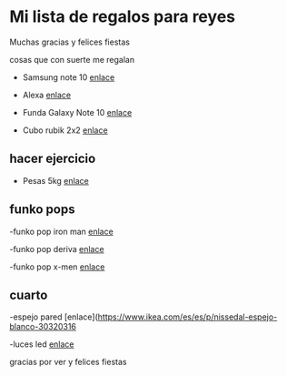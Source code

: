 # Mi lista de regalos para reyes

 Muchas gracias y felices fiestas

cosas que con suerte me regalan

- Samsung note 10 [enlace](https://www.amazon.com/-/es/Galaxy-Note-10/dp/B07Z43S4XB/ref=sr_1_7?__mk_es_US=%C3%85M%C3%85%C5%BD%C3%95%C3%91&crid=2HFO9SMHIF924&dchild=1&keywords=note+10+lite&qid=1608923415&sprefix=note+10+%2Caps%2C236&sr=)

- Alexa [enlace](https://www.amazon.com/Echo-Dot-3ra-Gen-inteligente/dp/B07FZ8S74R/ref=sr_1_5_sspa?__mk_es_US=%C3%85M%C3%85%C5%BD%C3%95%C3%91&crid=3TB2OA2X19KN9&dchild=1&keywords=alexa&qid=1608923712&sprefix=ale%2Caps%2C239&sr=8-5-spons&psc=1&spLa=ZW5jcnlwdGVkUXVhbGlmaWVyPUE3VU5DRjYwTDNTRzMmZW5jcnlwdGVkSWQ9QTEwMzAwNDMzRk9FSzVMWk41T1ZLJmVuY3J5cHRlZEFkSWQ9QTAyNjQwODkxWTJUVDk4VFNHRE1XJndpZGdldE5hbWU9c3BfbXRmJmFjdGlvbj1jbGlja1JlZGlyZWN0JmRvTm90TG9nQ2xpY2s9dHJ1ZQ==)

- Funda Galaxy Note 10 [enlace](https://www.amazon.es/dp/B083SQ5VKD/ref=sspa_dk_detail_1?psc=1&pd_rd_i=B083SQ5VKD&pd_rd_w=Sbq4p&pf_rd_p=af12bbbd-c74b-4d8c-ad16-2ed2a7b363ab&pd_rd_wg=WDcdk&pf_rd_r=9H4ZFCV184TGSXVDY8YY&pd_rd_r=ce450579-a49f-4218-b3ea-ac3a4566dfe3&smid=A77FI1O4U9SG2&spLa=ZW5jcnlwdGVkUXVhbGlmaWVyPUExWTFBWU5VUVVRRlU0JmVuY3J5cHRlZElkPUEwOTAyMzE1MTBFRTdJVFBHN0JCQyZlbmNyeXB0ZWRBZElkPUEwODY3NTAyMldENUpES01aWDNGSSZ3aWRnZXROYW1lPXNwX2RldGFpbCZhY3Rpb249Y2xpY2tSZWRpcmVjdCZkb05vdExvZ0NsaWNrPXRydWU==)

- Cubo rubik  2x2 [enlace](https://www.amazon.es/Maomaoyu-Speed-2x2x2-Carbono-Magico%EF%BC%88Negro%EF%BC%89/dp/B078G22VMK/ref=sr_1_4?dchild=1&keywords=cubo+rubik+2x2&qid=1608935814&sr=8-4)

## hacer ejercicio

- Pesas  5kg [enlace ](https://www.decathlon.es/es/p/mancuernas-vinilo-2-x-5kg-fitness-gym-pilates-nyamba-negro/_/R-p-130443?mc=8336580&c=NEGRO)

## funko pops
-funko pop iron man [enlace](https://www.amazon.es/POP-Funko-Avengers-Iron-Glows/dp/B083YS9R43/ref=sr_1_1?__mk_es_ES=%C3%85M%C3%85%C5%BD%C3%95%C3%91&crid=91GPVFYYL6AR&dchild=1&keywords=funko+pop+iron+man&qid=1608938544&quartzVehicle=69-2032&replacementKeywords=funko+pop+iron&sprefix=funko+pop+iron%2Caps%2C184&sr=8-1)

-funko pop deriva [enlace](https://www.amazon.es/Funko-Figura-Vinilo-Fortnite-36976/dp/B07L46GPLF/ref=sr_1_1?__mk_es_ES=%C3%85M%C3%85%C5%BD%C3%95%C3%91&crid=NKUF5PT8AO9Q&dchild=1&keywords=funko+pop+deriva&qid=1608938919&sprefix=funko+pop+der%2Caps%2C180&sr=8-1)

-funko pop x-men [enlace](https://www.amazon.es/Funko-Pop-Marvel-20th-Wolverine-Coleccionable/dp/B082FS24N3/ref=sr_1_17?__mk_es_ES=%C3%85M%C3%85%C5%BD%C3%95%C3%91&crid=3HVVKH653387B&dchild=1&keywords=funko+pop+x-men&qid=1608939244&sprefix=funko+pop+x-%2Caps%2C170&sr=8-17)

## cuarto

-espejo pared [enlace](https://www.ikea.com/es/es/p/nissedal-espejo-blanco-30320316

-luces led [enlace](https://www.amazon.es/HOVVIDA-Bluetooth-Habitaci%C3%B3n-Controladas-Controlador/dp/B08DHV1NCT/ref=sr_1_11?__mk_es_ES=%C3%85M%C3%85%C5%BD%C3%95%C3%91&dchild=1&keywords=luces+led&qid=1609261370&sr=8-11)

gracias por ver y felices fiestas
